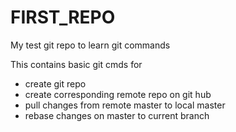 # FIRST_REPO
My test git repo to learn git commands

This contains basic git cmds for 
- create git repo 
- create corresponding remote repo on git hub
- pull changes from remote  master to local master 
- rebase changes on master to current branch 
